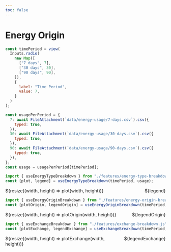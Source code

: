 ```yaml
---
toc: false
---
```


# Energy Origin

<div class="grid grid-cols-1">

```js
const timePeriod = view(
  Inputs.radio(
    new Map([
      ["7 days", 7],
      ["30 days", 30],
      ["90 days", 90],
    ]),
    {
      label: "Time Period",
      value: 7,
    }
  )
);
```

</div>

```js
const usagePerPeriod = {
  7: await FileAttachment(`data/energy-usage/7-days.csv`).csv({
    typed: true,
  }),
  30: await FileAttachment(`data/energy-usage/30-days.csv`).csv({
    typed: true,
  }),
  90: await FileAttachment(`data/energy-usage/90-days.csv`).csv({
    typed: true,
  }),
};
const usage = usagePerPeriod[timePeriod];

import { useEnergyTypeBreakdown } from "./features/energy-type-breakdown.js";
const [plot, legend] = useEnergyTypeBreakdown(timePeriod, usage);
```

<div class="grid grid-cols-1" style="grid-auto-rows: 504px;">
  <div class="card" style="display: flex">
    <div style="flex:1;">
      ${resize((width, height) => plot(width, height))}
    </div>
    <div style="flex: 0;">
      ${legend}
    </div>
  </div>
</div>

```js
import { useEnergyOriginBreakdown } from "./features/energy-origin-breakdown.js";
const [plotOrigin, legendOrigin] = useEnergyOriginBreakdown(timePeriod, usage);
```

<div class="grid grid-cols-1" style="grid-auto-rows: 504px;">
  <div class="card" style="display: flex">
    <div style="flex:1;">
      ${resize((width, height) => plotOrigin(width, height))}
    </div>
    <div style="flex: 0;">
      ${legendOrigin}
    </div>
  </div>
</div>

```js
import { useExchangeBreakdown } from "./features/exchange-breakdown.js";
const [plotExchange, legendExchange] = useExchangeBreakdown(timePeriod, usage);
```

<div class="grid grid-cols-1" style="grid-auto-rows: 504px;">
  <div class="card" style="display: flex">
    <div style="flex:1;">
      ${resize((width, height) => plotExchange(width, height))}
    </div>
    <div style="flex: 0;">
      ${legendExchange}
    </div>
  </div>
</div>

